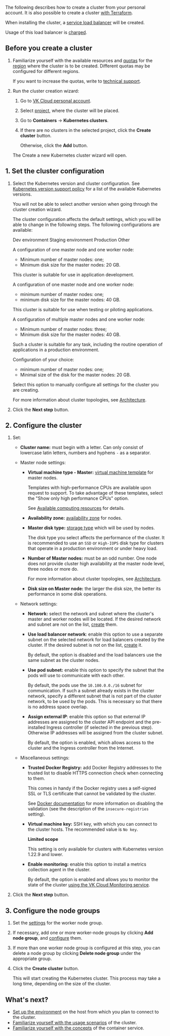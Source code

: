 The following describes how to create a cluster from your personal account. It is also possible to create a cluster [with Terraform](../create-terraform/).

<warn>

When installing the cluster, a [service load balancer](/en/networks/vnet/concepts/load-balancer#types-of-load-balancers) will be created.

Usage of this load balancer is [charged](/en/networks/vnet/tariffs).

</warn>

## Before you create a cluster

1. Familiarize yourself with the available resources and [quotas](../../../../account/concepts/quotasandlimits/) for the [region](../../../../account/concepts/regions/) where the cluster is to be created. Different quotas may be configured for different regions.

   If you want to increase the quotas, write to [technical support](../../../../../../contacts).

1. Run the cluster creation wizard:

   1. Go to [VK Cloud personal account](https://mcs.mail.ru/app/).
   1. Select [project](../../../../account/concepts/projects), where the cluster will be placed.
   1. Go to **Containers** → **Kubernetes clusters**.
   1. If there are no clusters in the selected project, click the **Create cluster** button.

      Otherwise, click the **Add** button.

   The Create a new Kubernetes cluster wizard will open.

## 1. Set the cluster configuration

1. Select the Kubernetes version and cluster configuration. See [Kubernetes version support policy](../../../concepts/versions/version-support) for a list of the available Kubernetes versions.

   You will not be able to select another version when going through the cluster creation wizard.

   The cluster configuration affects the default settings, which you will be able to change in the following steps. The following configurations are available:

   <tabs>
   <tablist>
   <tab>Dev environment</tab>
   <tab>Staging environment</tab>
   <tab>Production</tab>
   <tab>Other</tab>
   </tablist>
   <tabpanel>

   A configuration of one master node and one worker node:

   - Minimum number of master nodes: one;
   - Minimum disk size for the master nodes: 20 GB.

   This cluster is suitable for use in application development.

   </tabpanel>
   <tabpanel>

   A configuration of one master node and one worker node:

   - minimum number of master nodes: one;
   - minimum disk size for the master nodes: 40 GB.

   This cluster is suitable for use when testing or piloting applications.

   </tabpanel>
   <tabpanel>

   A configuration of multiple master nodes and one worker node:

   - Minimum number of master nodes: three;
   - Minimum disk size for the master nodes: 40 GB.

   Such a cluster is suitable for any task, including the routine operation of applications in a production environment.

   </tabpanel>
   <tabpanel>

   Configuration of your choice:

   - minimum number of master nodes: one;
   - Minimal size of the disk for the master nodes: 20 GB.

   Select this option to manually configure all settings for the cluster you are creating.

   </tabpanel>
   </tabs>

   For more information about cluster topologies, see [Architecture](../../../concepts/architecture#cluster-topologies).

1. Click the **Next step** button.

## 2. Configure the cluster

1. Set:

   - **Cluster name:** must begin with a letter. Can only consist of lowercase latin letters, numbers and hyphens `-` as a separator.

   - Master node settings:

     - **Virtual machine type - Master:** [virtual machine template](../../../concepts/flavors#configuration-templates) for master nodes.

       Templates with high-performance CPUs are available upon request to support. To take advantage of these templates, select the "Show only high performance CPUs" option.

       See [Available computing resources](../../../concepts/flavors#configuration-templates) for details.

     - **Availability zone:** [availability zone](../../../../account/concepts/regions) for nodes.
     - **Master disk type:** [storage type](../../../concepts/storage#supported-vk-cloud-storage-types) which will be used by nodes.

       <warn>

       The disk type you select affects the performance of the cluster. It is recommended to use an `SSD` or `High-IOPS` disk type for clusters that operate in a production environment or under heavy load.

       </warn>

     - **Number of Master nodes:** must be an odd number. One node does not provide cluster high availability at the master node level, three nodes or more do.

       For more information about cluster topologies, see [Architecture](../../../concepts/architecture#cluster-topologies).

     - **Disk size on Master node:** the larger the disk size, the better its performance in some disk operations.

   - Network settings:

     - **Network:** select the network and subnet where the cluster's master and worker nodes will be located. If the desired network and subnet are not on the list, [create](../../../../../networks/vnet/networks/create-net) them.

     - **Use load balancer network**: enable this option to use a separate subnet on the selected network for load balancers created by the cluster. If the desired subnet is not on the list, [create](../../../../../networks/vnet/networks/create-net#subnetting) it.

       By default, the option is disabled and the load balancers use the same subnet as the cluster nodes.

     - **Use pod subnet:** enable this option to specify the subnet that the pods will use to communicate with each other.

       By default, the pods use the `10.100.0.0./16` subnet for communication. If such a subnet already exists in the cluster network, specify a different subnet that is not part of the cluster network, to be used by the pods. This is necessary so that there is no address space overlap.

     - **Assign external IP**: enable this option so that external IP addresses are assigned to the cluster API endpoint and the pre-installed Ingress controller (if selected in the previous step). Otherwise IP addresses will be assigned from the cluster subnet.

       By default, the option is enabled, which allows access to the cluster and the Ingress controller from the Internet.

   - Miscellaneous settings:

     - **Trusted Docker Registry:** add Docker Registry addresses to the trusted list to disable HTTPS connection check when connecting to them.

       This comes in handy if the Docker registry uses a self-signed SSL or TLS certificate that cannot be validated by the cluster.

       See [Docker documentation](https://docs.docker.com/registry/insecure/#deploy-a-plain-http-registry) for more information on disabling the validation (see the description of the `insecure-registries` setting).

     - **Virtual machine key:** SSH key, with which you can connect to the cluster hosts. The recommended value is `No key`.

       <info>

       **Limited scope**

       This setting is only available for clusters with Kubernetes version 1.22.9 and lower.

       </info>

     - **Enable monitoring:** enable this option to install a metrics collection agent in the cluster.

       By default, the option is enabled and allows you to monitor the state of the cluster [using the VK Cloud Monitoring service](../../../../../manage/monitoring/monitoring-start/mon-setup-new).

1. Click the **Next step** button.

## 3. Configure the node groups

1. Set the [settings](../../helpers/node-group-settings/) for the worker node group.

1. If necessary, add one or more worker-node groups by clicking **Add node group**, and [configure](../../helpers/node-group-settings/) them.

1. If more than one worker node group is configured at this step, you can delete a node group by clicking **Delete node group** under the appropriate group.

1. Click the **Create cluster** button.

   This will start creating the Kubernetes cluster. This process may take a long time, depending on the size of the cluster.

## What's next?

- [Set up the environment](../../../connect/) on the host from which you plan to connect to the cluster.
- [Familiarize yourself with the usage scenarios](../../../use-cases/) of the cluster.
- [Familiarize yourself with the concepts](../../../concepts/) of the container service.
